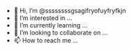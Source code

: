 - 👋 Hi, I’m @ssssssssgsagifryofuyfryfkjn
- 👀 I’m interested in ...
- 🌱 I’m currently learning ...
- 💞️ I’m looking to collaborate on ...
- 📫 How to reach me ...

<!---
ssssssssgsagifryofuyfryfkjn/ssssssssgsagifryofuyfryfkjn is a ✨ special ✨ repository because its `README.md` (this file) appears on your GitHub profile.
You can click the Preview link to take a look at your changes.
--->
